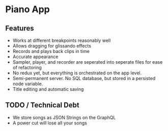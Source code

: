 # Piano App

## Features

* Works at different breakpoints reasonably well
* Allows dragging for glissando effects
* Records and plays back clips in time
* Accurate appearance
* Sampler, player, and recorder are seperated into seperate files for ease of refactoring
* No redux yet, but everything is orchestrated on the app level.
* Semi-permanent server. No SQL database, but stored in a persisted node variable.
* Title editing and automatic saving

## TODO / Technical Debt

* We store songs as JSON Strings on the GraphQL
* A power cut will lose all your songs
